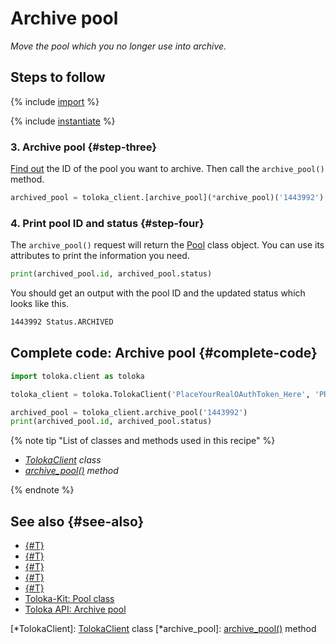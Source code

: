 # Archive pool

_Move the pool which you no longer use into archive._

## Steps to follow

{% include [import](../_includes/recipes/import.md) %}

{% include [instantiate](../_includes/recipes/instantiate.md) %}

### 3. Archive pool {#step-three}

[Find out](./get-pools.md) the ID of the pool you want to archive. Then call the `archive_pool()` method.

```python
archived_pool = toloka_client.[archive_pool](*archive_pool)('1443992')
```

### 4. Print pool ID and status {#step-four}

The `archive_pool()` request will return the [Pool](../reference/toloka.client.pool.Pool.md) class object. You can use its attributes to print the information you need.

```python
print(archived_pool.id, archived_pool.status)
```

You should get an output with the pool ID and the updated status which looks like this.

```bash
1443992 Status.ARCHIVED
```

## Complete code: Archive pool {#complete-code}

```python
import toloka.client as toloka

toloka_client = toloka.TolokaClient('PlaceYourRealOAuthToken_Here', 'PRODUCTION')

archived_pool = toloka_client.archive_pool('1443992')
print(archived_pool.id, archived_pool.status)
```

{% note tip "List of classes and methods used in this recipe" %}

- _[TolokaClient](../reference/toloka.client.TolokaClient.md) class_
- _[archive_pool()](../reference/toloka.client.TolokaClient.archive_pool.md) method_

{% endnote %}

## See also {#see-also}

- [{#T}](../../guide/concepts/overview.md)
- [{#T}](./learn-basics.md)
- [{#T}](./use-cases.md)
- [{#T}](../../guide/concepts/pool-archive.md)
- [{#T}](./get-pools.md)
- [Toloka-Kit: Pool class](../reference/toloka.client.pool.Pool.md)
- [Toloka API: Archive pool](https://toloka.ai/docs/api/api-reference/#post-/pools/-id-/archive)

[*TolokaClient]: [TolokaClient](../reference/toloka.client.TolokaClient.md) class
[*archive_pool]: [archive_pool()](../reference/toloka.client.TolokaClient.archive_pool.md) method
